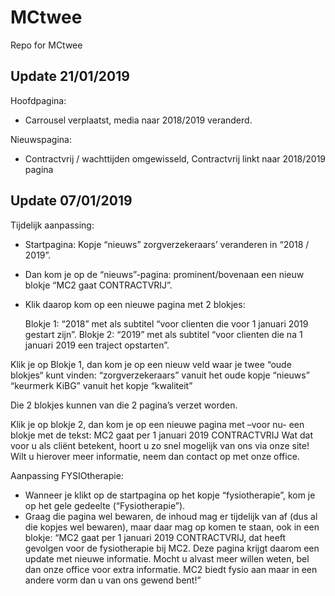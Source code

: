 # MCtwee
Repo for MCtwee

## Update 21/01/2019
Hoofdpagina:
- Carrousel verplaatst, media naar 2018/2019 veranderd.

Nieuwspagina:
- Contractvrij / wachttijden omgewisseld, Contractvrij linkt naar 2018/2019 pagina

## Update 07/01/2019
Tijdelijk aanpassing:
- Startpagina: Kopje “nieuws” zorgverzekeraars’ veranderen in “2018 / 2019”.
- Dan kom je op de “nieuws”-pagina: prominent/bovenaan een nieuw blokje “MC2 gaat CONTRACTVRIJ”.
- Klik daarop kom op een nieuwe pagina met 2 blokjes:

    Blokje 1: “2018” met als subtitel “voor clienten die voor 1 januari 2019 gestart zijn”.
    Blokje 2: “2019” met als subtitel “voor clienten die na 1 januari 2019 een traject opstarten”.

Klik je op Blokje 1, dan kom je op een nieuw veld waar je twee “oude blokjes“ kunt vinden:
    “zorgverzekeraars” vanuit het oude kopje “nieuws”
    “keurmerk KiBG” vanuit het kopje “kwaliteit”

Die 2 blokjes kunnen van die 2 pagina’s verzet worden.

 Klik je op blokje 2, dan kom je op een nieuwe pagina met –voor nu- een blokje met de tekst:
    MC2 gaat per 1 januari 2019 CONTRACTVRIJ
    Wat dat voor u als cliënt betekent, hoort u zo snel mogelijk van ons via onze site!
    Wilt u hierover meer informatie, neem dan contact op met onze office.

Aanpassing FYSIOtherapie:
- Wanneer je klikt op de startpagina op het kopje “fysiotherapie”, kom je op het gele gedeelte (“Fysiotherapie”).
- Graag die pagina wel bewaren, de inhoud mag er tijdelijk van af (dus al die kopjes wel bewaren), maar daar mag op komen te staan, ook in een blokje:
    “MC2 gaat per 1 januari 2019 CONTRACTVRIJ, dat heeft gevolgen voor de fysiotherapie bij MC2. Deze pagina krijgt daarom een update met nieuwe informatie.
    Mocht u alvast meer willen weten, bel dan onze office voor extra informatie. MC2 biedt fysio aan maar in een andere vorm dan u van ons gewend bent!”

